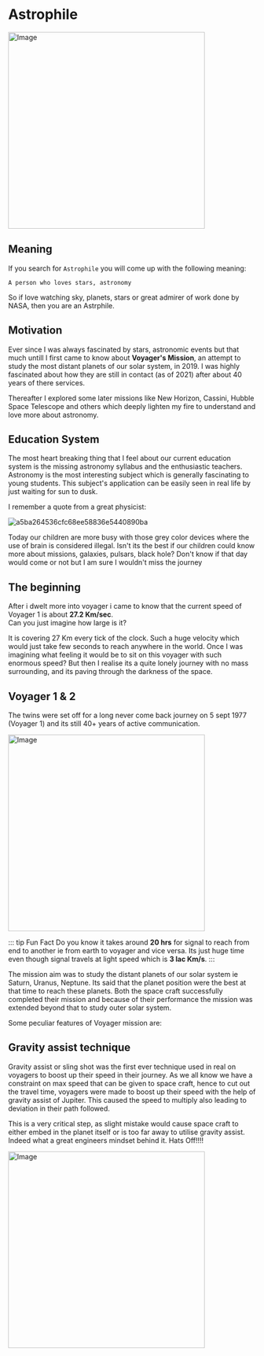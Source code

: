 # Astrophile

<img src="https://user-images.githubusercontent.com/13887407/111866856-648d1780-8996-11eb-81e1-17a0759a3167.jpg"  height = "400" alt="Image">

## Meaning

If you search for `Astrophile` you will come up with the following meaning:

`A person who loves stars, astronomy`

So if love watching sky, planets, stars or great admirer of work done by NASA, then you are an Astrphile.

## Motivation

Ever since I was always fascinated by stars, astronomic events but that much untill I first came to know about **Voyager's Mission**, an attempt to study the most distant planets of our solar system, in 2019. I was highly fascinated about how they are still in contact (as of 2021) after about 40 years of there services.

Thereafter I explored some later missions like New Horizon, Cassini, Hubble Space Telescope and others which deeply lighten my fire to understand and love more about astronomy.

## Education System

The most heart breaking thing that I feel about our current education system is the missing astronomy syllabus and the enthusiastic teachers. Astronomy is the most interesting subject which is generally fascinating to young students. This subject's application can be easily seen in real life by just waiting for sun to dusk.

I remember a quote from a great physicist:

![a5ba264536cfc68ee58836e5440890ba](https://user-images.githubusercontent.com/13887407/111492703-e8f75480-8762-11eb-9d6e-712b7c79cff8.jpeg)

Today our children are more busy with those grey color devices where the use of brain is considered illegal. Isn't its the best if our children could know more about missions, galaxies, pulsars, black hole? Don't know if that day would come or not but I am sure I wouldn't miss the journey

## The beginning

After i dwelt more into voyager i came to know that the current speed of Voyager 1 is about **27.2 Km/sec**.  
Can you just imagine how large is it?

It is covering 27 Km every tick of the clock. Such a huge velocity which would just take few seconds to reach anywhere in the world. Once I was imagining what feeling it would be to sit on this voyager with such enormous speed? But then I realise its a quite lonely journey with no mass surrounding, and its paving through the darkness of the space.

## Voyager 1 & 2

The twins were set off for a long never come back journey on 5 sept 1977 (Voyager 1) and its still 40+ years of active communication.

<img src="https://user-images.githubusercontent.com/13887407/111866891-9dc58780-8996-11eb-9ef8-dc38d6e46f50.jpg"  height = "400" alt="Image">

::: tip Fun Fact
Do you know it takes around **20 hrs** for signal to reach from end to another ie from earth to voyager and vice versa. Its just huge time even though signal travels at light speed which is **3 lac Km/s**.
:::

The mission aim was to study the distant planets of our solar system ie Saturn, Uranus, Neptune. Its said that the planet position were the best at that time to reach these planets. Both the space craft successfully completed their mission and because of their performance the mission was extended beyond that to study outer solar system.

Some  peculiar features of Voyager mission are:

## Gravity assist technique

Gravity assist or sling shot was the first ever technique used in real on voyagers to boost up their speed in their journey. As we all know we have a constraint on max speed that can be given to space craft, hence to cut out the travel time, voyagers were made to boost up their speed with the help of gravity assist of Jupiter. This caused the speed to multiply also leading to deviation in their path followed.  

This is a very critical step, as slight mistake would cause space craft to either embed in the planet itself or is too far away to utilise gravity assist. Indeed what a great engineers mindset behind it. Hats Off!!!!

<img src="https://user-images.githubusercontent.com/13887407/111866944-e2512300-8996-11eb-9fd4-160b7d0f0c11.png"  height = "400" alt="Image">
